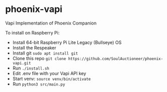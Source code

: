 # phoenix-vapi
Vapi Implementation of Phoenix Companion

To install on Raspberry Pi:
- Install 64-bit Raspberry Pi Lite Legacy (Bullseye) OS
- Install the Respeaker 
- Install git `sudo apt install git`
- Clone this repo `git clone https://github.com/SoulAuctioneer/phoenix-vapi.git`
- Run `./install.sh`
- Edit .env file with your Vapi API key
- Start venv: `source venv/bin/activate`
- Run `python3 src/main.py`